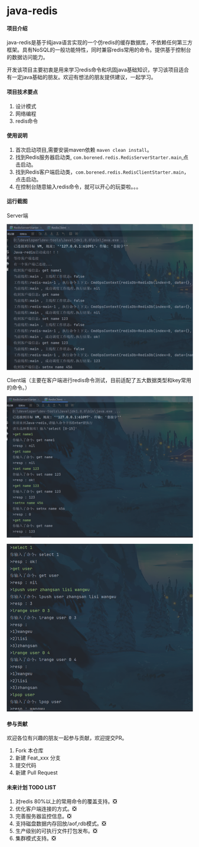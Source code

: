 # java-redis

#### 项目介绍
java-redis是基于纯java语言实现的一个仿redis的缓存数据库，不依赖任何第三方框架。具有NoSQL的一般功能特性，同时兼容redis常用的命令。提供基于控制台的数据访问能力。

开发该项目主要初衷是用来学习redis命令和巩固java基础知识，学习该项目适合有一定java基础的朋友。欢迎有想法的朋友提供建议，一起学习。

#### 项目技术要点
1. 设计模式
2. 网络编程
3. redis命令


#### 使用说明

1.  首次启动项目,需要安装maven依赖 ``maven clean install``。
2.  找到Redis服务器启动类, `com.borened.redis.RedisServerStarter.main`,点击启动。
3.  找到Redis客户端启动类，`com.borened.redis.RedisClientStarter.main`，点击启动。
4.  在控制台随意输入redis命令，就可以开心的玩耍啦。。。

#### 运行截图

Server端

![img_0.jpg](./doc/images/img_0.png)

Client端（主要在客户端进行redis命令测试，目前适配了五大数据类型和key常用的命令。）

![img_0.jpg](./doc/images/img_1.png)

![img_0.jpg](./doc/images/img_2.png)


#### 参与贡献
欢迎各位有兴趣的朋友一起参与贡献，欢迎提交PR。
1.  Fork 本仓库
2.  新建 Feat_xxx 分支
3.  提交代码
4.  新建 Pull Request


#### 未来计划 TODO LIST

1. 对redis 80%以上的常用命令的覆盖支持。❎
2. 优化客户端连接的方式。❎
3. 完善服务器监控信息。❎
4. 支持磁盘数据内存回放/aof,rdb模式。❎
5. 生产级别的可执行文件打包发布。❎
6. 集群模式支持。❎